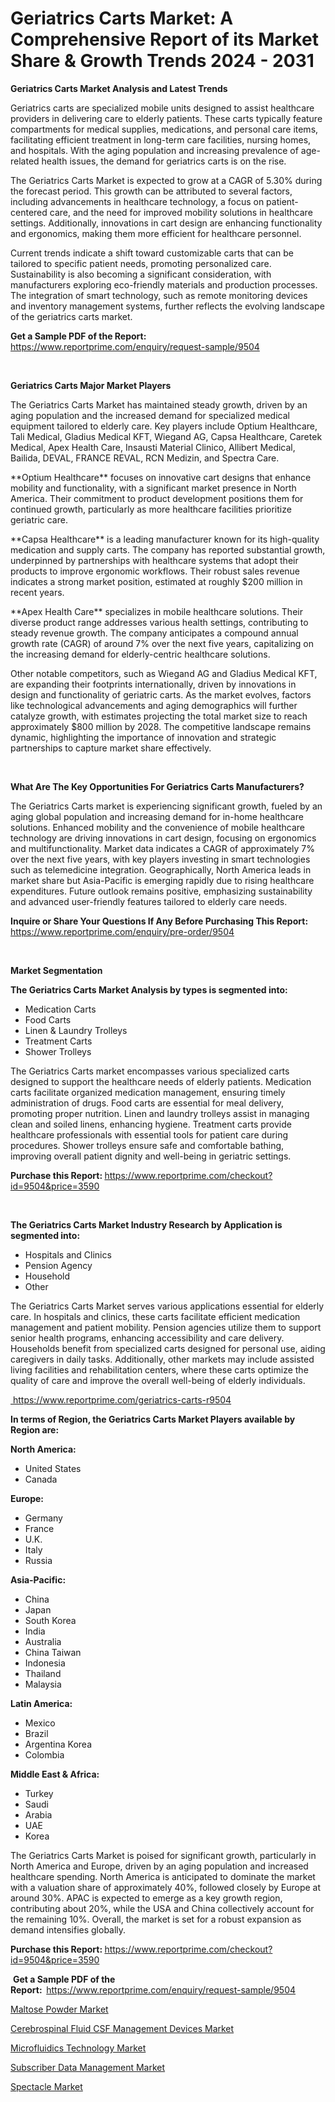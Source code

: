 <p><h1>Geriatrics Carts Market: A Comprehensive Report of its Market Share & Growth Trends 2024 - 2031</h1></p><p><strong>Geriatrics Carts Market Analysis and Latest Trends</strong></p>
<p><p>Geriatrics carts are specialized mobile units designed to assist healthcare providers in delivering care to elderly patients. These carts typically feature compartments for medical supplies, medications, and personal care items, facilitating efficient treatment in long-term care facilities, nursing homes, and hospitals. With the aging population and increasing prevalence of age-related health issues, the demand for geriatrics carts is on the rise.</p><p>The Geriatrics Carts Market is expected to grow at a CAGR of 5.30% during the forecast period. This growth can be attributed to several factors, including advancements in healthcare technology, a focus on patient-centered care, and the need for improved mobility solutions in healthcare settings. Additionally, innovations in cart design are enhancing functionality and ergonomics, making them more efficient for healthcare personnel. </p><p>Current trends indicate a shift toward customizable carts that can be tailored to specific patient needs, promoting personalized care. Sustainability is also becoming a significant consideration, with manufacturers exploring eco-friendly materials and production processes. The integration of smart technology, such as remote monitoring devices and inventory management systems, further reflects the evolving landscape of the geriatrics carts market.</p></p>
<p><strong>Get a Sample PDF of the Report:&nbsp;</strong> <a href="https://www.reportprime.com/enquiry/request-sample/9504?utm_campaign=41&utm_medium=2&utm_source=Github&utm_content=ia&utm_term=16112024&utm_id=geriatrics-carts">https://www.reportprime.com/enquiry/request-sample/9504</a></p>
<p>&nbsp;</p>
<p><strong>Geriatrics Carts Major Market Players</strong></p>
<p><p>The Geriatrics Carts Market has maintained steady growth, driven by an aging population and the increased demand for specialized medical equipment tailored to elderly care. Key players include Optium Healthcare, Tali Medical, Gladius Medical KFT, Wiegand AG, Capsa Healthcare, Caretek Medical, Apex Health Care, Insausti Material Clinico, Allibert Medical, Bailida, DEVAL, FRANCE REVAL, RCN Medizin, and Spectra Care.</p><p>**Optium Healthcare** focuses on innovative cart designs that enhance mobility and functionality, with a significant market presence in North America. Their commitment to product development positions them for continued growth, particularly as more healthcare facilities prioritize geriatric care.</p><p>**Capsa Healthcare** is a leading manufacturer known for its high-quality medication and supply carts. The company has reported substantial growth, underpinned by partnerships with healthcare systems that adopt their products to improve ergonomic workflows. Their robust sales revenue indicates a strong market position, estimated at roughly $200 million in recent years.</p><p>**Apex Health Care** specializes in mobile healthcare solutions. Their diverse product range addresses various health settings, contributing to steady revenue growth. The company anticipates a compound annual growth rate (CAGR) of around 7% over the next five years, capitalizing on the increasing demand for elderly-centric healthcare solutions.</p><p>Other notable competitors, such as Wiegand AG and Gladius Medical KFT, are expanding their footprints internationally, driven by innovations in design and functionality of geriatric carts. As the market evolves, factors like technological advancements and aging demographics will further catalyze growth, with estimates projecting the total market size to reach approximately $800 million by 2028. The competitive landscape remains dynamic, highlighting the importance of innovation and strategic partnerships to capture market share effectively.</p></p>
<p>&nbsp;</p>
<p><strong>What Are The Key Opportunities For Geriatrics Carts Manufacturers?</strong></p>
<p><p>The Geriatrics Carts market is experiencing significant growth, fueled by an aging global population and increasing demand for in-home healthcare solutions. Enhanced mobility and the convenience of mobile healthcare technology are driving innovations in cart design, focusing on ergonomics and multifunctionality. Market data indicates a CAGR of approximately 7% over the next five years, with key players investing in smart technologies such as telemedicine integration. Geographically, North America leads in market share but Asia-Pacific is emerging rapidly due to rising healthcare expenditures. Future outlook remains positive, emphasizing sustainability and advanced user-friendly features tailored to elderly care needs.</p></p>
<p><strong>Inquire or Share Your Questions If Any Before Purchasing This Report:</strong> <a href="https://www.reportprime.com/enquiry/pre-order/9504?utm_campaign=41&utm_medium=2&utm_source=Github&utm_content=ia&utm_term=16112024&utm_id=geriatrics-carts">https://www.reportprime.com/enquiry/pre-order/9504</a></p>
<p>&nbsp;</p>
<p><strong>Market Segmentation</strong></p>
<p><strong>The Geriatrics Carts Market Analysis by types is segmented into:</strong></p>
<p><ul><li>Medication Carts</li><li>Food Carts</li><li>Linen & Laundry Trolleys</li><li>Treatment Carts</li><li>Shower Trolleys</li></ul></p>
<p><p>The Geriatrics Carts market encompasses various specialized carts designed to support the healthcare needs of elderly patients. Medication carts facilitate organized medication management, ensuring timely administration of drugs. Food carts are essential for meal delivery, promoting proper nutrition. Linen and laundry trolleys assist in managing clean and soiled linens, enhancing hygiene. Treatment carts provide healthcare professionals with essential tools for patient care during procedures. Shower trolleys ensure safe and comfortable bathing, improving overall patient dignity and well-being in geriatric settings.</p></p>
<p><strong>Purchase this Report:&nbsp;</strong><a href="https://www.reportprime.com/checkout?id=9504&price=3590&utm_campaign=41&utm_medium=2&utm_source=Github&utm_content=ia&utm_term=16112024&utm_id=geriatrics-carts">https://www.reportprime.com/checkout?id=9504&price=3590</a></p>
<p>&nbsp;</p>
<p><strong>The Geriatrics Carts Market Industry Research by Application is segmented into:</strong></p>
<p><ul><li>Hospitals and Clinics</li><li>Pension Agency</li><li>Household</li><li>Other</li></ul></p>
<p><p>The Geriatrics Carts Market serves various applications essential for elderly care. In hospitals and clinics, these carts facilitate efficient medication management and patient mobility. Pension agencies utilize them to support senior health programs, enhancing accessibility and care delivery. Households benefit from specialized carts designed for personal use, aiding caregivers in daily tasks. Additionally, other markets may include assisted living facilities and rehabilitation centers, where these carts optimize the quality of care and improve the overall well-being of elderly individuals.</p></p>
<p><a href="https://www.reportprime.com/geriatrics-carts-r9504?utm_campaign=41&utm_medium=2&utm_source=Github&utm_content=ia&utm_term=16112024&utm_id=geriatrics-carts">&nbsp;https://www.reportprime.com/geriatrics-carts-r9504</a></p>
<p><strong>In terms of Region, the Geriatrics Carts Market Players available by Region are:</strong></p>
<p>
    <p> <strong> North America: </strong>
        <ul>
            <li>United States</li>
            <li>Canada</li>
        </ul>
        </p> 
    <p> <strong> Europe: </strong>
        <ul>
            <li>Germany</li>
            <li>France</li>
            <li>U.K.</li>
            <li>Italy</li>
            <li>Russia</li>
        </ul>
        </p> 
    <p> <strong> Asia-Pacific: </strong>
        <ul>
            <li>China</li>
            <li>Japan</li>
            <li>South Korea</li>
            <li>India</li>
            <li>Australia</li>
            <li>China Taiwan</li>
            <li>Indonesia</li>
            <li>Thailand</li>
            <li>Malaysia</li>
        </ul>
        </p> 
    <p> <strong> Latin America: </strong>
        <ul>
            <li>Mexico</li>
            <li>Brazil</li>
            <li>Argentina Korea</li>
            <li>Colombia</li>
        </ul>
        </p> 
    <p> <strong> Middle East & Africa: </strong>
        <ul>
            <li>Turkey</li>
            <li>Saudi</li>
            <li>Arabia</li>
            <li>UAE</li>
            <li>Korea</li>
        </ul>
    </p>
    </p>
<p><p>The Geriatrics Carts Market is poised for significant growth, particularly in North America and Europe, driven by an aging population and increased healthcare spending. North America is anticipated to dominate the market with a valuation share of approximately 40%, followed closely by Europe at around 30%. APAC is expected to emerge as a key growth region, contributing about 20%, while the USA and China collectively account for the remaining 10%. Overall, the market is set for a robust expansion as demand intensifies globally.</p></p>
<p><strong>Purchase this Report: </strong><a href="https://www.reportprime.com/checkout?id=9504&price=3590&utm_campaign=41&utm_medium=2&utm_source=Github&utm_content=ia&utm_term=16112024&utm_id=geriatrics-carts">https://www.reportprime.com/checkout?id=9504&price=3590</a></p>
<p>&nbsp;<strong>Get a Sample PDF of the Report:&nbsp;&nbsp;</strong><a href="https://www.reportprime.com/enquiry/request-sample/9504?utm_campaign=41&utm_medium=2&utm_source=Github&utm_content=ia&utm_term=16112024&utm_id=geriatrics-carts">https://www.reportprime.com/enquiry/request-sample/9504</a></p>
<p><strong></strong></p>
<p><p><a href="https://www.linkedin.com/pulse/global-maltose-powder-market-size-trends-analysis-regional-srnff?utm_campaign=41&utm_medium=2&utm_source=Github&utm_content=ia&utm_term=16112024&utm_id=geriatrics-carts">Maltose Powder Market</a></p><p><a href="https://github.com/nicoletavirag/Market-Research-Report-List-5/blob/main/cerebrospinal-fluid-csf-management-devices-market.md?utm_campaign=41&utm_medium=2&utm_source=Github&utm_content=ia&utm_term=16112024&utm_id=geriatrics-carts">Cerebrospinal Fluid CSF Management Devices Market</a></p><p><a href="https://issuu.com/reportprime-2/docs/microfluidics-technology-market-siz_55c73e248545cc?utm_campaign=41&utm_medium=2&utm_source=Github&utm_content=ia&utm_term=16112024&utm_id=geriatrics-carts">Microfluidics Technology Market</a></p><p><a href="https://issuu.com/reportprime-2/docs/subscriber-data-management-market-s_fbde5faa4dd2b1?utm_campaign=41&utm_medium=2&utm_source=Github&utm_content=ia&utm_term=16112024&utm_id=geriatrics-carts">Subscriber Data Management Market</a></p><p><a href="https://www.linkedin.com/pulse/insights-spectacle-market-size-which-expanding-57-yjote?utm_campaign=41&utm_medium=2&utm_source=Github&utm_content=ia&utm_term=16112024&utm_id=geriatrics-carts">Spectacle Market</a></p></p>
